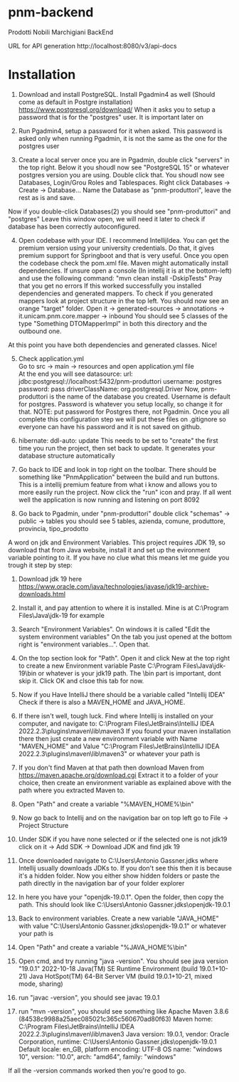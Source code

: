 # pnm-backend

Prodotti Nobili Marchigiani BackEnd

URL for API generation
http://localhost:8080/v3/api-docs

# Installation

1) Download and install PostgreSQL. Install Pgadmin4 as well (Should come as default in Postgre installation)
   https://www.postgresql.org/download/
   When it asks you to setup a password that is for the "postgres" user. It is important later on

2) Run Pgadmin4, setup a password for it when asked. This password is asked only when running Pgadmin, it is not the
   same as the one for the postgres user

3) Create a local server
   once you are in Pgadmin, double click "servers" in the top right. Below it you shoudl now see "PostgreSQL 15" or
   whatever postgres version you are using. Double click that.
   You shoudl now see Databases, Login/Grou Roles and Tablespaces.
   Right click Databases -> Create -> Database...
   Name the Database as "pnm-produttori", leave the rest as is and save.

Now if you double-click Databases(2) you should see "pnm-produttori" and "postgres"
Leave this window open, we will need it later to check if database has been correctly autoconfigured.

4) Open codebase with your IDE. I recommend IntellijIdea. You can get the premium version using your university
   credentials.
   Do that, it gives premium support for Springboot and that is very useful.
   Once you open the codebase check the pom.xml file.
   Maven might automatically install dependencies.
   If unsure open a console (In intellij it is at the bottom-left) and use the following command:
   "mvn clean install -DskipTests"
   Pray that you get no errors
   If this worked successfully you installed dependencies and generated mappers.
   To check if you generated mappers look at project structure in the top left. You should now see an orange "target"
   folder.
   Open it -> generated-sources -> annotations -> it.unicam.pnm.core.mapper -> inbound
   You should see 5 classes of the type "Something DTOMapperImpl" in both this directory and the outbound one.

At this point you have both dependencies and generated classes. Nice!

5) Check application.yml  
   Go to src -> main -> resources and open application.yml file  
   At the end you will see
   datasource:
   url: jdbc:postgresql://localhost:5432/pnm-produttori
   username: postgres
   password: pass
   driverClassName: org.postgresql.Driver
   Now, pnm-produttori is the name of the database you created. Username is default for postgres. Password is whatever
   you setup locally, so change it for that. NOTE: put password for Postgres there, not Pgadmin.
   Once you all complete this configuration step we will put these files on .gitignore so everyone can have his password
   and it is not saved on github.

6) hibernate: ddl-auto: update
   This needs to be set to "create" the first time you run the project, then set back to update.
   It generates your database structure automatically

7) Go back to IDE and look in top right on the toolbar. There should be something like "PnmApplication" between the
   build and run buttons. This is a intellij premium feature from what i know and allows you to more easily run the
   project.
   Now click the "run" icon and pray. If all went well the application is now running and listening on port 8092

8) Go back to Pgadmin, under "pnm-produttori" double click "schemas" -> public -> tables
   you should see 5 tables, azienda, comune, produttore, provincia, tipo_prodotto

A word on jdk and Environment Variables.
This project requires JDK 19, so download that from Java website, install it and set up the evironment variable pointing
to it.
If you have no clue what this means let me guide you trough it step by step:

1) Download jdk 19 here https://www.oracle.com/java/technologies/javase/jdk19-archive-downloads.html
2) Install it, and pay attention to where it is installed. Mine is at C:\Program Files\Java\jdk-19 for example
3) Search "Environment Variables". On windows it is called "Edit the system environment variables"
   On the tab you just opened at the bottom right is "environment variables...". Open that.

4) On the top section look for "Path". Open it and click New at the top right to create a new Environment variable
   Paste C:\Program Files\Java\jdk-19\bin or whatever is your jdk19 path.
   The \bin part is important, dont skip it. Click OK and clsoe this tab for now.
5) Now if you Have IntelliJ there should be a variable called "Intellij IDEA"
   Check if there is also a MAVEN_HOME and JAVA_HOME.
6) If there isn't well, tough luck. Find where Intellij is installed on your computer, and navigate to: C:\Program
   Files\JetBrains\IntelliJ IDEA 2022.2.3\plugins\maven\lib\maven3
   If you found your maven installation there then just create a new environment variable with Name "MAVEN_HOME"
   and Value "C:\Program Files\JetBrains\IntelliJ IDEA 2022.2.3\plugins\maven\lib\maven3" or whatever your path is
7) If you don't find Maven at that path then download Maven from https://maven.apache.org/download.cgi
   Extract it to a folder of your choice, then create an environment variable as explained above with the path where you
   extracted Maven to.
8) Open "Path" and create a variable "%MAVEN_HOME%\bin"

9) Now go back to Intellij and on the navigation bar on top left go to File -> Project Structure
10) Under SDK if you have none selected or if the selected one is not jdk19 click on it -> Add SDK -> Download JDK and
    find jdk 19
11) Once downloaded navigate to C:\Users\Antonio Gassner\.jdks where Intellij usually downloads JDKs to. If you don't
    see this then it is because it's a hidden folder. Now you either show hidden folders or paste the path directly in
    the navigation bar of your folder explorer
12) In here you have your "openjdk-19.0.1". Open the folder, then copy the path. This should look like C:\Users\Antonio
    Gassner\.jdks\openjdk-19.0.1
13) Back to environment variables. Create a new variable "JAVA_HOME" with value "C:\Users\Antonio
    Gassner\.jdks\openjdk-19.0.1" or whatever your path is
14) Open "Path" and create a variable "%JAVA_HOME%\bin"
15) Open cmd, and try running "java -version". You should see
    java version "19.0.1" 2022-10-18
    Java(TM) SE Runtime Environment (build 19.0.1+10-21)
    Java HotSpot(TM) 64-Bit Server VM (build 19.0.1+10-21, mixed mode, sharing)
16) run "javac -version", you should see
    javac 19.0.1
17) run "mvn -version", you should see something like
    Apache Maven 3.8.6 (84538c9988a25aec085021c365c560670ad80f63)
    Maven home: C:\Program Files\JetBrains\IntelliJ IDEA 2022.2.3\plugins\maven\lib\maven3
    Java version: 19.0.1, vendor: Oracle Corporation, runtime: C:\Users\Antonio Gassner\.jdks\openjdk-19.0.1
    Default locale: en_GB, platform encoding: UTF-8
    OS name: "windows 10", version: "10.0", arch: "amd64", family: "windows"

If all the -version commands worked then you're good to go.

